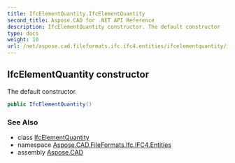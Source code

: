 ```yaml
---
title: IfcElementQuantity.IfcElementQuantity
second_title: Aspose.CAD for .NET API Reference
description: IfcElementQuantity constructor. The default constructor
type: docs
weight: 10
url: /net/aspose.cad.fileformats.ifc.ifc4.entities/ifcelementquantity/ifcelementquantity/
---
```

## IfcElementQuantity constructor

The default constructor.

```csharp
public IfcElementQuantity()
```

### See Also

* class [IfcElementQuantity](../)
* namespace [Aspose.CAD.FileFormats.Ifc.IFC4.Entities](../../ifcelementquantity/)
* assembly [Aspose.CAD](../../../)


